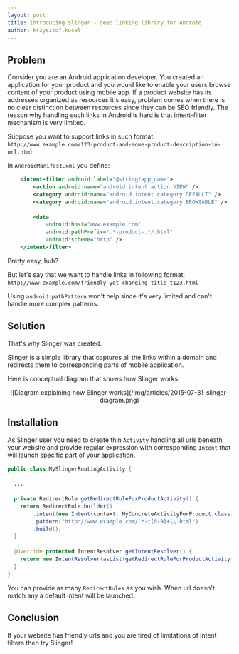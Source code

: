 ```yaml
---
layout: post
title: Introducing Slinger - deep linking library for Android
author: krzysztof.kocel
---
```


## Problem

Consider you are an Android application developer. You created an application for your product and you would like to enable your users browse content of your product using mobile app. If a product website has its addresses organized as resources it's easy, problem comes when there is no clear distinction between resources since they can be SEO friendly. The reason why handling such links in Android is hard is that intent-filter mechanism is very limited. 

Suppose you want to support links in such format: `http://www.example.com/123-product-and-some-product-description-in-url.html`

In `AndroidManifest.xml` you define:

```xml
    <intent-filter android:label="@string/app_name">
        <action android:name="android.intent.action.VIEW" />
        <category android:name="android.intent.category.DEFAULT" />
        <category android:name="android.intent.category.BROWSABLE" />

        <data
            android:host="www.example.com"
            android:pathPrefix=".*-product-.*/.html"
            android:scheme="http" />
    </intent-filter>
```

Pretty easy, huh?

But let's say that we want to handle links in following format: `http://www.example.com/friendly-yet-changing-title-t123.html`

Using `android:pathPattern` won't help since it's very limited and can't handle more complex patterns.

## Solution

That's why Slinger was created.

Slinger is a simple library that captures all the links within a domain and redirects them to corresponding parts of mobile application.

Here is conceptual diagram that shows how Slinger works:

<center>
![Diagram explaining how Slinger works](/img/articles/2015-07-31-slinger-diagram.png)
</center>

## Installation

As Slinger user you need to create thin `Activity` handling all urls beneath your website and provide regular expression with corresponding `Intent` that will launch specific part of your application.

```java
public class MySlingerRoutingActivity {

  ...
  
  private RedirectRule getRedirectRuleForProductActivity() {
    return RedirectRule.builder()
        .intent(new Intent(context, MyConcreteActivityForProduct.class))
        .pattern("http://www.example.com/.*-t[0-9]+\\.html")
        .build();
  }
  
  @Override protected IntentResolver getIntentResolver() {
    return new IntentResolver(asList(getRedirectRuleForProductActivity()));
  }
}
```

You can provide as many `RedirectRules` as you wish. When url doesn't match any a default intent will be launched. 

## Conclusion

If your website has friendly urls and you are tired of limitations of intent filters then try Slinger!